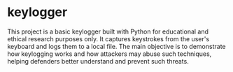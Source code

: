 # keylogger
This project is a basic keylogger built with Python for educational and ethical research purposes only. It captures keystrokes from the user's keyboard and logs them to a local file. The main objective is to demonstrate how keylogging works and how attackers may abuse such techniques, helping defenders better understand and prevent such threats.
